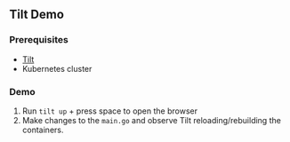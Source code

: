 ## Tilt Demo

### Prerequisites

- [Tilt](https://tilt.dev)
- Kubernetes cluster

### Demo
1. Run `tilt up` + press space to open the browser
1. Make changes to the `main.go` and observe Tilt reloading/rebuilding the containers.